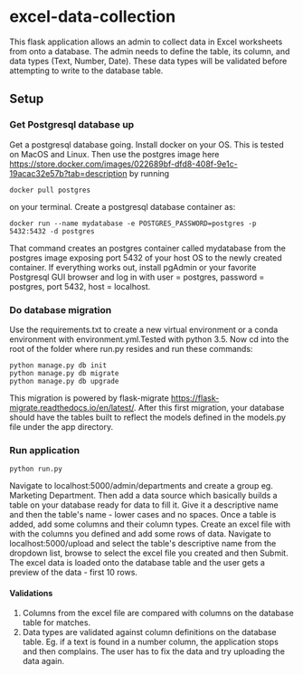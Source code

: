 # excel-data-collection
This flask application allows an admin to collect data in Excel worksheets from onto a database. The admin needs to define the table, its column, and data types (Text, Number, Date). These data types will be validated before attempting to write to the database table.

## Setup
### Get Postgresql database up
Get a postgresql database going. Install docker on your OS. This is tested on MacOS and Linux. Then use the postgres image here https://store.docker.com/images/022689bf-dfd8-408f-9e1c-19acac32e57b?tab=description by running 

    docker pull postgres 
    
on your terminal. 
Create a postgresql database container as: 

    docker run --name mydatabase -e POSTGRES_PASSWORD=postgres -p 5432:5432 -d postgres
    
That command creates an postgres container called mydatabase from the postgres image exposing port 5432 of your host OS to the newly created container. If everything works out, install pgAdmin or your favorite Postgresql GUI browser and log in with user = postgres, password = postgres, port 5432, host = localhost.

### Do database migration
Use the requirements.txt to create a new virtual environment or a conda environment with environment.yml.Tested with python 3.5. Now cd into the root of the folder where run.py resides and run these commands:

    python manage.py db init
    python manage.py db migrate
    python manage.py db upgrade

This migration is powered by flask-migrate https://flask-migrate.readthedocs.io/en/latest/. After this first migration, your database should have the tables built to reflect the models defined in the models.py file under the app directory.

### Run application
    python run.py

Navigate to localhost:5000/admin/departments and create a group eg. Marketing Department. Then add a data source which basically builds a table on your database ready for data to fill it. Give it a descriptive name and then the table's name - lower cases and no spaces. Once a table is added, add some columns and their column types. Create an excel file with with the columns you defined and add some rows of data. Navigate to localhost:5000/upload and select the table's descriptive name from the dropdown list, browse to select the excel file you created and then Submit. The excel data is loaded onto the database table and the user gets a preview of the data - first 10 rows.

#### Validations
1. Columns from the excel file are compared with columns on the database table for matches.
2. Data types are validated against column definitions on the database table. Eg. if a text is found in a number column, the application stops and then complains. The user has to fix the data and try uploading the data again.

